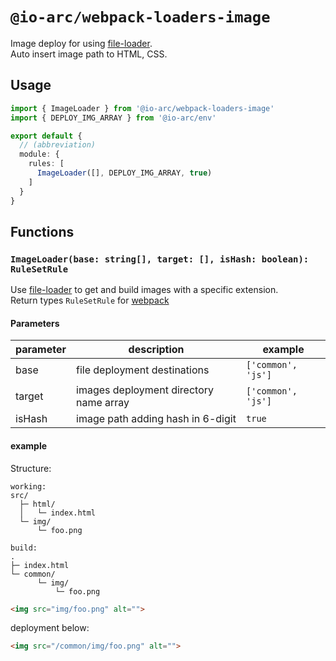 # `@io-arc/webpack-loaders-image`

Image deploy for using [file-loader](https://github.com/webpack-contrib/file-loader).  
Auto insert image path to HTML, CSS.

## Usage

```typescript
import { ImageLoader } from '@io-arc/webpack-loaders-image'
import { DEPLOY_IMG_ARRAY } from '@io-arc/env'

export default {
  // (abbreviation)
  module: {
    rules: [
      ImageLoader([], DEPLOY_IMG_ARRAY, true)
    ]
  }
}
```

## Functions

### `ImageLoader(base: string[], target: [], isHash: boolean): RuleSetRule`

Use [file-loader](https://github.com/webpack-contrib/file-loader) to get and build images with a specific extension.  
Return types `RuleSetRule` for [webpack](https://webpack.js.org/)

#### Parameters

parameter | description | example
--- | --- | ---
base | file deployment destinations | `['common', 'js']`
target | images deployment directory name array | `['common', 'js']` 
isHash | image path adding hash in 6-digit | `true`

#### example

Structure:

```text
working:
src/
  ├─ html/
  │   └─ index.html
  └─ img/
      └─ foo.png

build:
.
├─ index.html
└─ common/
      └─ img/
          └─ foo.png
```

```html
<img src="img/foo.png" alt="">
```

deployment below:

```html
<img src="/common/img/foo.png" alt="">
```